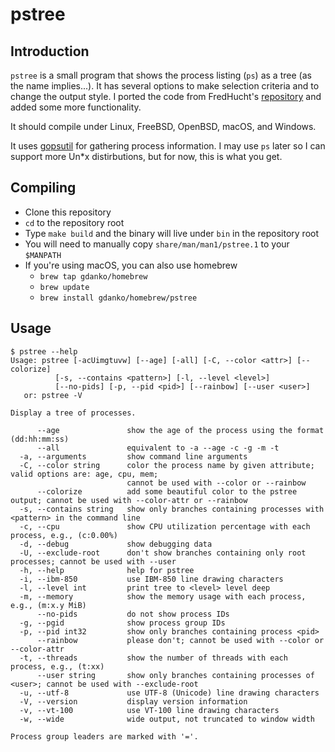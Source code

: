 # pstree
## Introduction
`pstree` is a small program that shows the process listing (`ps`) as a tree (as the name implies...). It has several options to make selection criteria and to change the output style. I ported the code from FredHucht's [repository](https://github.com/FredHucht/pstree) and added some more functionality.

It should compile under Linux, FreeBSD, OpenBSD, macOS, and Windows.

It uses [gopsutil](https://github.com/shirou/gopsutil) for gathering process information. I may use `ps` later so I can support more Un*x distirbutions, but for now, this is what you get.

## Compiling
* Clone this repository
* `cd` to the repository root
* Type `make build` and the binary will live under `bin` in the repository root
* You will need to manually copy `share/man/man1/pstree.1` to your `$MANPATH`
* If you're using macOS, you can also use homebrew
    * `brew tap gdanko/homebrew`
    * `brew update`
    * `brew install gdanko/homebrew/pstree`

## Usage
```
$ pstree --help
Usage: pstree [-acUimgtuvw] [--age] [-all] [-C, --color <attr>] [--colorize]
          [-s, --contains <pattern>] [-l, --level <level>]
          [--no-pids] [-p, --pid <pid>] [--rainbow] [--user <user>]
   or: pstree -V

Display a tree of processes.

      --age               show the age of the process using the format (dd:hh:mm:ss)
      --all               equivalent to -a --age -c -g -m -t
  -a, --arguments         show command line arguments
  -C, --color string      color the process name by given attribute; valid options are: age, cpu, mem;
                          cannot be used with --color or --rainbow
      --colorize          add some beautiful color to the pstree output; cannot be used with --color-attr or --rainbow
  -s, --contains string   show only branches containing processes with <pattern> in the command line
  -c, --cpu               show CPU utilization percentage with each process, e.g., (c:0.00%)
  -d, --debug             show debugging data
  -U, --exclude-root      don't show branches containing only root processes; cannot be used with --user
  -h, --help              help for pstree
  -i, --ibm-850           use IBM-850 line drawing characters
  -l, --level int         print tree to <level> level deep
  -m, --memory            show the memory usage with each process, e.g., (m:x.y MiB)
      --no-pids           do not show process IDs
  -g, --pgid              show process group IDs
  -p, --pid int32         show only branches containing process <pid>
      --rainbow           please don't; cannot be used with --color or --color-attr
  -t, --threads           show the number of threads with each process, e.g., (t:xx)
      --user string       show only branches containing processes of <user>; cannot be used with --exclude-root
  -u, --utf-8             use UTF-8 (Unicode) line drawing characters
  -V, --version           display version information
  -v, --vt-100            use VT-100 line drawing characters
  -w, --wide              wide output, not truncated to window width

Process group leaders are marked with '='.
```
